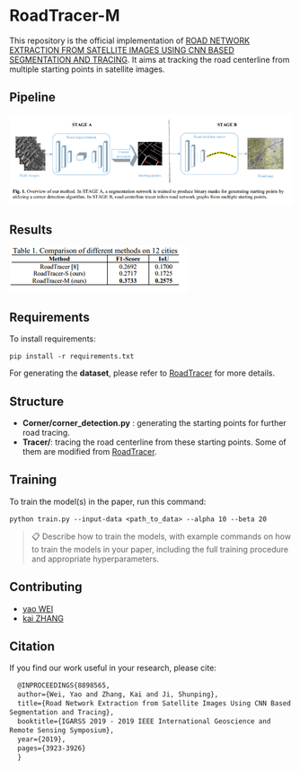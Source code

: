 # RoadTracer-M

This repository is the official implementation of [ROAD NETWORK EXTRACTION FROM SATELLITE IMAGES USING CNN BASED SEGMENTATION AND TRACING](https://ieeexplore.ieee.org/abstract/document/8898565).  It aims at tracking the road centerline from multiple starting points in satellite images.

## Pipeline 

![image-20200728150157771](README.assets/image-20200728150157771.png)

## Results

![image-20200728150255134](README.assets/image-20200728150255134.png)


## Requirements

To install requirements:

```setup
pip install -r requirements.txt
```

For generating the **dataset**, please refer to [RoadTracer](https://github.com/mitroadmaps/roadtracer) for more details.

## Structure

- **Corner/corner_detection.py** : generating the starting points for further road tracing.
- **Tracer/**: tracing the road centerline from these starting points. Some of them are modified from [RoadTracer](https://github.com/mitroadmaps/roadtracer).

## Training

To train the model(s) in the paper, run this command:

```train
python train.py --input-data <path_to_data> --alpha 10 --beta 20
```

>📋  Describe how to train the models, with example commands on how to train the models in your paper, including the full training procedure and appropriate hyperparameters.


## Contributing

- [yao WEI](https://github.com/weiyao1996)
- [kai ZHANG](https://github.com/SummerOf15)


## Citation

If you find our work useful in your research, please cite:

```
  @INPROCEEDINGS{8898565,
  author={Wei, Yao and Zhang, Kai and Ji, Shunping},
  title={Road Network Extraction from Satellite Images Using CNN Based Segmentation and Tracing}, 
  booktitle={IGARSS 2019 - 2019 IEEE International Geoscience and Remote Sensing Symposium}, 
  year={2019},
  pages={3923-3926}
  }
```

